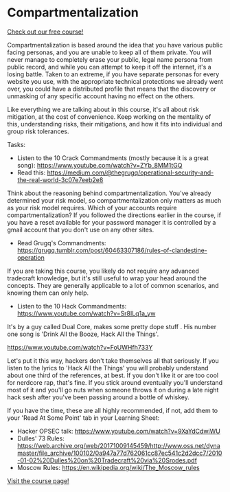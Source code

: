 # Compartmentalization

[Check out our free course!](https://academy.hoppersroppers.org/mod/page/view.php?id=946)

Compartmentalization is based around the idea that you have various public facing personas, and you are unable to keep all of them private. You will never manage to completely erase your public, legal name persona from public record, and while you can attempt to keep it off the internet, it's a losing battle. Taken to an extreme, if you have separate personas for every website you use, with the appropriate technical protections we already went over, you could have a distributed profile that means that the discovery or unmasking of any specific account having no effect on the others.

Like everything we are talking about in this course, it's all about risk mitigation, at the cost of convenience. Keep working on the mentality of this, understanding risks, their mitigations, and how it fits into individual and group risk tolerances.

Tasks:

* Listen to the 10 Crack Commandments (mostly because it is a great song): <https://www.youtube.com/watch?v=ZYb_8MM1tGQ>
* Read this: <https://medium.com/@thegrugq/operational-security-and-the-real-world-3c07e7eeb2e8>

Think about the reasoning behind compartmentalization. You've already determined your risk model, so compartmentalization only matters as much as your risk model requires. Which of your accounts require compartmentalization? If you followed the directions earlier in the course, if you have a reset available for your  password manager it is controlled by a gmail account that you don't use on any other sites.

* Read Grugq's Commandments: <https://grugq.tumblr.com/post/60463307186/rules-of-clandestine-operation>

If you are taking this course, you likely do not require any advanced tradecraft knowledge, but it's still useful to wrap your head around the concepts. They are generally applicable to a lot of common scenarios, and knowing them can only help.

* Listen to the 10 Hack Commandments: <https://www.youtube.com/watch?v=Sr8ILq1a_yw> 

It's by a guy called Dual Core, makes some pretty dope stuff . His number one song is 'Drink All the Booze, Hack All the Things'. 

<https://www.youtube.com/watch?v=FoUWHfh733Y> 

Let's put it this way, hackers don't take themselves all that seriously. If you listen to the lyrics to 'Hack All the Things' you will probably understand about one third of the references, at best. If you don't like it or are too cool for nerdcore rap, that's fine. If you stick around eventually you'll understand most of it and you'll go nuts when someone throws it on during a late night hack sesh after you've been passing around a bottle of whiskey.

If you have the time, these are all highly recommended, if not, add them to your 'Read At Some Point' tab in your Learning Sheet:

* Hacker OPSEC talk: <https://www.youtube.com/watch?v=9XaYdCdwiWU>
* Dulles' 73 Rules: <https://web.archive.org/web/20171009145459/http://www.oss.net/dynamaster/file_archive/100102/0a947a77d762061cc87ec541c2d2dcc7/2010-01-02%20Dulles%20on%20Tradecraft%20via%20Srodes.pdf>
* Moscow Rules: <https://en.wikipedia.org/wiki/The_Moscow_rules>

[Visit the course page!](https://academy.hoppersroppers.org/mod/page/view.php?id=946) 
